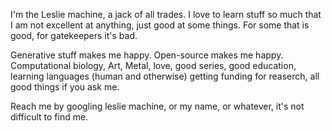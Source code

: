 I'm the Leslie machine, a jack of all trades. I love to learn stuff so much that I am not excellent at anything, just good at some things. For some that is good, for gatekeepers it's bad.

Generative stuff makes me happy. Open-source makes me happy. Computational biology, Art, Metal, love, good series, good education, learning languages (human and otherwise) getting funding for reaserch, all good things if you ask me.

Reach me by googling leslie machine, or my name, or whatever, it's not difficult to find me.

<!---
zloysmiertniy/zloysmiertniy is a ✨ special ✨ repository because its `README.md` (this file) appears on your GitHub profile.
You can click the Preview link to take a look at your changes.
--->
